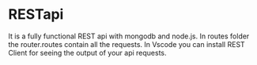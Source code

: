 # RESTapi
It is a fully functional REST api with mongodb and node.js.
In routes folder the router.routes contain all the requests.
In Vscode you can install REST Client for seeing the output of your api requests.
